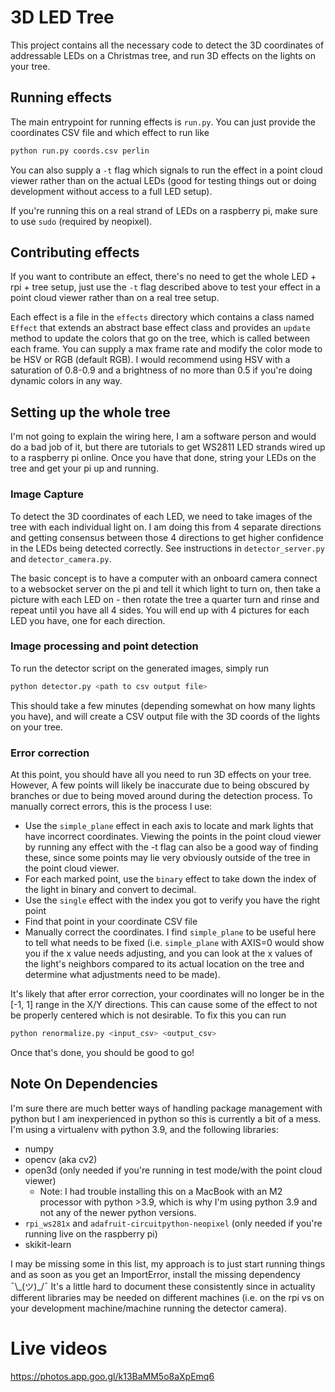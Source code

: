 # 3D LED Tree

This project contains all the necessary code to detect the 3D coordinates of
addressable LEDs on a Christmas tree, and run 3D effects on the lights on your tree.

## Running effects

The main entrypoint for running effects is `run.py`. You can just provide the
coordinates CSV file and which effect to run like

```bash
python run.py coords.csv perlin
```

You can also supply a `-t` flag which signals to run the effect in a point cloud
viewer rather than on the actual LEDs (good for testing things out or doing
development without access to a full LED setup).

If you're running this on a real strand of LEDs on a raspberry pi, make sure to use
`sudo` (required by neopixel).

## Contributing effects

If you want to contribute an effect, there's no need to get the whole LED + rpi + tree setup,
just use the `-t` flag described above to test your effect in a point cloud viewer
rather than on a real tree setup.

Each effect is a file in the `effects` directory which contains a class named `Effect`
that extends an abstract base effect class and provides an `update` method to update
the colors that go on the tree, which is called between each frame. You can supply a
max frame rate and modify the color mode to be HSV or RGB (default RGB). I would
recommend using HSV with a saturation of 0.8-0.9 and a brightness of no more than 0.5
if you're doing dynamic colors in any way.

## Setting up the whole tree

I'm not going to explain the wiring here, I am a software person and would do a bad
job of it, but there are tutorials to get WS2811 LED strands wired up to a raspberry
pi online. Once you have that done, string your LEDs on the tree and get your pi
up and running.

### Image Capture

To detect the 3D coordinates of each LED, we need to take images of the tree with
each individual light on. I am doing this from 4 separate directions and getting
consensus between those 4 directions to get higher confidence in the LEDs being
detected correctly. See instructions in `detector_server.py` and `detector_camera.py`.

The basic concept is to have a computer with an onboard camera connect to a websocket
server on the pi and tell it which light to turn on, then take a picture with each LED
on - then rotate the tree a quarter turn and rinse and repeat until you have all 4
sides. You will end up with 4 pictures for each LED you have, one for each direction.

### Image processing and point detection

To run the detector script on the generated images, simply run

```bash
python detector.py <path to csv output file>
```

This should take a few minutes (depending somewhat on how many lights you have),
and will create a CSV output file with the 3D coords of the lights on your tree.

### Error correction

At this point, you should have all you need to run 3D effects on your tree. However,
A few points will likely be inaccurate due to being obscured by branches or due to being moved around
during the detection process. To manually correct errors, this is the process I use:

- Use the `simple_plane` effect in each axis to locate and mark lights that have incorrect coordinates. Viewing the points in the point cloud viewer by running any effect with the -t flag can also be a good way of finding these, since some points may lie very obviously outside of the tree in the point cloud viewer.
- For each marked point, use the `binary` effect to take down the index of the light in binary and convert to decimal.
- Use the `single` effect with the index you got to verify you have the right point
- Find that point in your coordinate CSV file
- Manually correct the coordinates. I find `simple_plane` to be useful here to tell what needs to be fixed (i.e. `simple_plane` with AXIS=0 would show you if the x value needs adjusting, and you can look at the x values of the light's neighbors compared to its actual location on the tree and determine what adjustments need to be made).

It's likely that after error correction, your coordinates will no longer be in the [-1, 1] range in the X/Y directions.
This can cause some of the effect to not be properly centered which is not desirable. To fix this you can run

```bash
python renormalize.py <input_csv> <output_csv>
```

Once that's done, you should be good to go!

## Note On Dependencies

I'm sure there are much better ways of handling package management with python but I am inexperienced in
python so this is currently a bit of a mess. I'm using a virtualenv with python 3.9, and the following
libraries:

- numpy
- opencv (aka cv2)
- open3d (only needed if you're running in test mode/with the point cloud viewer)
  - Note: I had trouble installing this on a MacBook with an M2 processor with python >3.9, which is why I'm
    using python 3.9 and not any of the newer python versions.
- `rpi_ws281x` and `adafruit-circuitpython-neopixel` (only needed if you're running live on the raspberry pi)
- skikit-learn

I may be missing some in this list, my approach is to just start running things and as soon as you get an
ImportError, install the missing dependency ¯\\\_(ツ)\_/¯ It's a little hard to document these consistently
since in actuality different libraries may be needed on different machines (i.e. on the rpi vs on your
development machine/machine running the detector camera).

# Live videos

https://photos.app.goo.gl/k13BaMM5o8aXpEmq6
